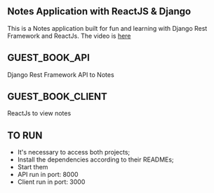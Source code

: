 ## Notes Application with ReactJS & Django
This is a Notes application built for fun and learning with Django Rest Framework and ReactJs. The video is 
[here](https://www.youtube.com/watch?v=9dwyXq9G_MQ&ab_channel=SsaliJonathan)

## GUEST_BOOK_API
Django Rest Framework API to Notes

## GUEST_BOOK_CLIENT
ReactJs to view notes

## TO RUN
- It's necessary to access both projects;
- Install the dependencies according to their READMEs;
- Start them
- API run in port: 8000
- Client run in port: 3000
